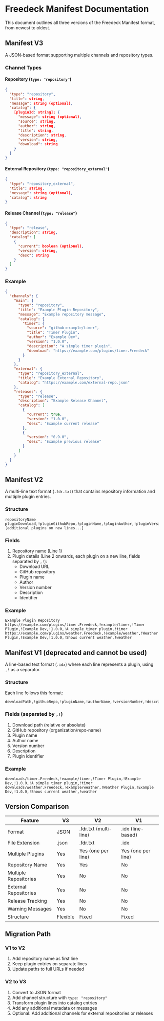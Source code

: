 # Freedeck Manifest Documentation

This document outlines all three versions of the Freedeck Manifest format, from newest to oldest.

## Manifest V3

A JSON-based format supporting multiple channels and repository types.

### Channel Types

#### Repository (`type: "repository"`)
```json
{
  "type": "repository",
  "title": string,
  "message": string (optional),
  "catalog": {
    [pluginId: string]: {
      "message": string (optional),
      "source": string,
      "author": string,
      "title": string,
      "description": string,
      "version": string,
      "download": string
    }
  }
}
```

#### External Repository (`type: "repository_external"`)
```json
{
  "type": "repository_external",
  "title": string,
  "message": string (optional),
  "catalog": string
}
```

#### Release Channel (`type: "release"`)
```json
{
  "type": "release",
  "description": string,
  "catalog": [
    {
      "current": boolean (optional),
      "version": string,
      "desc": string
    }
  ]
}
```

### Example
```json
{
  "channels": {
    "main": {
      "type": "repository",
      "title": "Example Plugin Repository",
      "message": "Example repository message",
      "catalog": {
        "timer": {
          "source": "github:example/timer",
          "title": "Timer Plugin",
          "author": "Example Dev",
          "version": "1.0.0",
          "description": "A simple timer plugin",
          "download": "https://example.com/plugins/timer.Freedeck"
        }
      }
    },
    "external": {
      "type": "repository_external",
      "title": "Example External Repository",
      "catalog": "https://example.com/external-repo.json"
    },
    "releases": {
      "type": "release",
      "description": "Example Release Channel",
      "catalog": [
        {
          "current": true,
          "version": "1.0.0",
          "desc": "Example current release"
        },
        {
          "version": "0.9.0",
          "desc": "Example previous release"
        }
      ]
    }
  }
}
```

## Manifest V2

A multi-line text format (`.fdr.txt`) that contains repository information and multiple plugin entries.

### Structure
```
repositoryName
pluginDownload,!pluginGithubRepo,!pluginName,!pluginAuthor,!pluginVersionNumber,!pluginDescription,!pluginIdentifier
[additional plugins on new lines...]
```

### Fields
1. Repository name (Line 1)
2. Plugin details (Line 2 onwards, each plugin on a new line, fields separated by `,!`):
   - Download URL
   - GitHub repository
   - Plugin name
   - Author
   - Version number
   - Description
   - Identifier

### Example
```
Example Plugin Repository
https://example.com/plugins/timer.Freedeck,!example/timer,!Timer Plugin,!Example Dev,!1.0.0,!A simple timer plugin,!timer
https://example.com/plugins/weather.Freedeck,!example/weather,!Weather Plugin,!Example Dev,!1.0.0,!Shows current weather,!weather
```

## Manifest V1 (deprecated and cannot be used)

A line-based text format (`.idx`) where each line represents a plugin, using `,!` as a separator.

### Structure
Each line follows this format:
```
downloadPath,!githubRepo,!pluginName,!authorName,!versionNumber,!description,!identifier
```

### Fields (separated by `,!`)
1. Download path (relative or absolute)
2. GitHub repository (organization/repo-name)
3. Plugin name
4. Author name
5. Version number
6. Description
7. Plugin identifier

### Example
```
downloads/timer.Freedeck,!example/timer,!Timer Plugin,!Example Dev,!1.0.0,!A simple timer plugin,!timer
downloads/weather.Freedeck,!example/weather,!Weather Plugin,!Example Dev,!1.0.0,!Shows current weather,!weather
```

## Version Comparison

| Feature | V3 | V2 | V1 |
|---------|----|----|-----|
| Format | JSON | .fdr.txt (multi-line) | .idx (line-based) |
| File Extension | .json | .fdr.txt | .idx |
| Multiple Plugins | Yes | Yes (one per line) | Yes (one per line) |
| Repository Name | Yes | Yes | No |
| Multiple Repositories | Yes | No | No |
| External Repositories | Yes | No | No |
| Release Tracking | Yes | No | No |
| Warning Messages | Yes | No | No |
| Structure | Flexible | Fixed | Fixed |

## Migration Path

### V1 to V2
1. Add repository name as first line
2. Keep plugin entries on separate lines
3. Update paths to full URLs if needed

### V2 to V3
1. Convert to JSON format
2. Add channel structure with `type: "repository"`
3. Transform plugin lines into catalog entries
4. Add any additional metadata or messages
5. Optional: Add additional channels for external repositories or releases
